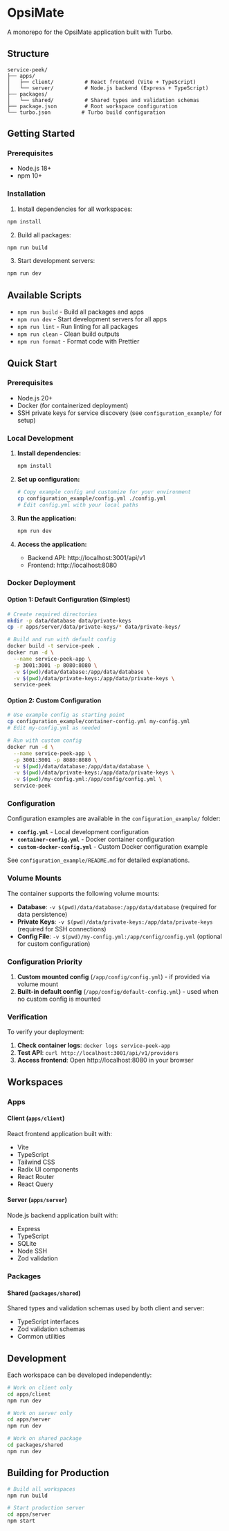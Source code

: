 # OpsiMate

A monorepo for the OpsiMate application built with Turbo.

## Structure

```
service-peek/
├── apps/
│   ├── client/          # React frontend (Vite + TypeScript)
│   └── server/          # Node.js backend (Express + TypeScript)
├── packages/
│   └── shared/          # Shared types and validation schemas
├── package.json         # Root workspace configuration
└── turbo.json          # Turbo build configuration
```

## Getting Started

### Prerequisites

- Node.js 18+ 
- npm 10+

### Installation

1. Install dependencies for all workspaces:
```bash
npm install
```

2. Build all packages:
```bash
npm run build
```

3. Start development servers:
```bash
npm run dev
```

## Available Scripts

- `npm run build` - Build all packages and apps
- `npm run dev` - Start development servers for all apps
- `npm run lint` - Run linting for all packages
- `npm run clean` - Clean build outputs
- `npm run format` - Format code with Prettier

## Quick Start

### Prerequisites

- Node.js 20+
- Docker (for containerized deployment)
- SSH private keys for service discovery (see `configuration_example/` for setup)

### Local Development

1. **Install dependencies:**
   ```bash
   npm install
   ```

2. **Set up configuration:**
   ```bash
   # Copy example config and customize for your environment
   cp configuration_example/config.yml ./config.yml
   # Edit config.yml with your local paths
   ```

3. **Run the application:**
   ```bash
   npm run dev
   ```

4. **Access the application:**
   - Backend API: http://localhost:3001/api/v1
   - Frontend: http://localhost:8080

### Docker Deployment

#### Option 1: Default Configuration (Simplest)

```bash
# Create required directories
mkdir -p data/database data/private-keys
cp -r apps/server/data/private-keys/* data/private-keys/

# Build and run with default config
docker build -t service-peek .
docker run -d \
  --name service-peek-app \
  -p 3001:3001 -p 8080:8080 \
  -v $(pwd)/data/database:/app/data/database \
  -v $(pwd)/data/private-keys:/app/data/private-keys \
  service-peek
```

#### Option 2: Custom Configuration

```bash
# Use example config as starting point
cp configuration_example/container-config.yml my-config.yml
# Edit my-config.yml as needed

# Run with custom config
docker run -d \
  --name service-peek-app \
  -p 3001:3001 -p 8080:8080 \
  -v $(pwd)/data/database:/app/data/database \
  -v $(pwd)/data/private-keys:/app/data/private-keys \
  -v $(pwd)/my-config.yml:/app/config/config.yml \
  service-peek
```

### Configuration

Configuration examples are available in the `configuration_example/` folder:

- **`config.yml`** - Local development configuration
- **`container-config.yml`** - Docker container configuration
- **`custom-docker-config.yml`** - Custom Docker configuration example

See `configuration_example/README.md` for detailed explanations.

### Volume Mounts

The container supports the following volume mounts:
- **Database**: `-v $(pwd)/data/database:/app/data/database` (required for data persistence)
- **Private Keys**: `-v $(pwd)/data/private-keys:/app/data/private-keys` (required for SSH connections)
- **Config File**: `-v $(pwd)/my-config.yml:/app/config/config.yml` (optional for custom configuration)

### Configuration Priority

1. **Custom mounted config** (`/app/config/config.yml`) - if provided via volume mount
2. **Built-in default config** (`/app/config/default-config.yml`) - used when no custom config is mounted

### Verification

To verify your deployment:

1. **Check container logs**: `docker logs service-peek-app`
2. **Test API**: `curl http://localhost:3001/api/v1/providers`
3. **Access frontend**: Open http://localhost:8080 in your browser

## Workspaces

### Apps

#### Client (`apps/client`)
React frontend application built with:
- Vite
- TypeScript
- Tailwind CSS
- Radix UI components
- React Router
- React Query

#### Server (`apps/server`)
Node.js backend application built with:
- Express
- TypeScript
- SQLite
- Node SSH
- Zod validation

### Packages

#### Shared (`packages/shared`)
Shared types and validation schemas used by both client and server:
- TypeScript interfaces
- Zod validation schemas
- Common utilities

## Development

Each workspace can be developed independently:

```bash
# Work on client only
cd apps/client
npm run dev

# Work on server only
cd apps/server
npm run dev

# Work on shared package
cd packages/shared
npm run dev
```

## Building for Production

```bash
# Build all workspaces
npm run build

# Start production server
cd apps/server
npm start
``` 